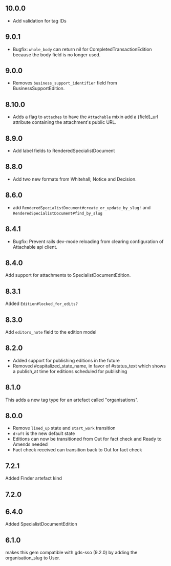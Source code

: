 ## 10.0.0

* Add validation for tag IDs

## 9.0.1

* Bugfix: `whole_body` can return nil for CompletedTransactionEdition because the body field is no longer used.

## 9.0.0

* Removes `business_support_identifier` field from BusinessSupportEdition.

## 8.10.0

* Adds a flag to `attaches` to have the `Attachable`
mixin add a {field}_url attribute containing the
attachment's public URL.

## 8.9.0

* Add label fields to RenderedSpecialistDocument

## 8.8.0

* Add two new formats from Whitehall; Notice and Decision.

## 8.6.0

* add `RenderedSpecialistDocument#create_or_update_by_slug!` and `RenderedSpecialistDocument#find_by_slug`

## 8.4.1

* Bugfix: Prevent rails dev-mode reloading from clearing configuration of
  Attachable api client.

## 8.4.0

Add support for attachments to SpecialistDocumentEdition.

## 8.3.1

Added `Edition#locked_for_edits?`

## 8.3.0

Add `editors_note` field to the edition model

## 8.2.0
* Added support for publishing editions in the future
* Removed #capitalized_state_name, in favor of #status_text which shows a publish_at time for editions scheduled for publishing

## 8.1.0

This adds a new tag type for an artefact called "organisations".

## 8.0.0
* Remove `lined_up` state and `start_work` transition
* `draft` is the new default state
* Editions can now be transitioned from Out for fact check and Ready to Amends needed
* Fact check received can transition back to Out for fact check

## 7.2.1

Added Finder artefact kind

## 7.2.0

## 6.4.0

Added SpecialistDocumentEdition

## 6.1.0

makes this gem compatible with gds-sso (9.2.0)
by adding the organisation_slug to User.
